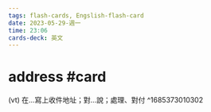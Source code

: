 ```yaml
---
tags: flash-cards, Engslish-flash-card
date: 2023-05-29-週一
time: 23:06
cards-deck: 英文
---
```


# address #card 
(vt) 在...寫上收件地址；對...說；處理、對付
^1685373010302
